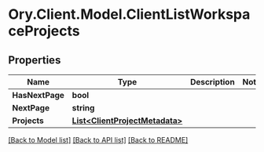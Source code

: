# Ory.Client.Model.ClientListWorkspaceProjects

## Properties

Name | Type | Description | Notes
------------ | ------------- | ------------- | -------------
**HasNextPage** | **bool** |  | 
**NextPage** | **string** |  | 
**Projects** | [**List&lt;ClientProjectMetadata&gt;**](ClientProjectMetadata.md) |  | 

[[Back to Model list]](../README.md#documentation-for-models) [[Back to API list]](../README.md#documentation-for-api-endpoints) [[Back to README]](../README.md)

